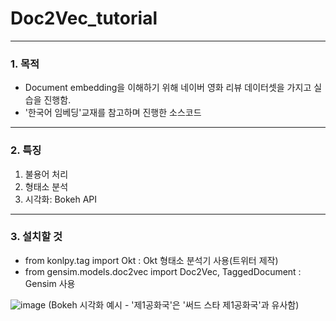 # Doc2Vec_tutorial

----------
### 1. 목적
* Document embedding을 이해하기 위해 네이버 영화 리뷰 데이터셋을 가지고 실습을 진행함.
* '한국어 임베딩'교재를 참고하며 진행한 소스코드

----------
### 2. 특징
1. 불용어 처리
2. 형태소 분석
3. 시각화: Bokeh API


----------
### 3. 설치할 것

* from konlpy.tag import Okt : Okt 형태소 분석기 사용(트위터 제작)
* from gensim.models.doc2vec import Doc2Vec, TaggedDocument : Gensim 사용

![image](https://user-images.githubusercontent.com/28869864/117263845-a3672600-ae8d-11eb-97c4-17412ee62695.png)
(Bokeh 시각화 예시 - '제1공화국'은  '써드 스타 제1공화국'과 유사함)

